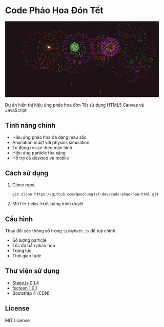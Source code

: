 # Code Pháo Hoa Đón Tết

![Banner Pháo Hoa](banner-phao-hoa.png)

Dự án hiển thị hiệu ứng pháo hoa đón Tết sử dụng HTML5 Canvas và JavaScript

## Tính năng chính
- Hiệu ứng pháo hoa đa dạng màu sắc
- Animation mượt với physics simulation
- Tự động resize theo màn hình
- Hiệu ứng particle tỏa sáng
- Hỗ trợ cả desktop và mobile

## Cách sử dụng
1. Clone repo
   ```bash
   git clone https://github.com/Quochung1st-dev/code-phao-hoa-html.git
   ```
2. Mở file `index.html` bằng trình duyệt

## Cấu hình
Thay đổi các thông số trong `js/MyMath.js` để tuỳ chỉnh:
- Số lượng particle
- Tốc độ bắn pháo hoa
- Trọng lực
- Thời gian fade

## Thư viện sử dụng
- [Stage.js 0.1.4](js/Stage.0.1.4.js)
- [fscreen 1.0.1](js/fscreen.1.0.1.js)
- Bootstrap 4 (CDN)

## License
MIT License
